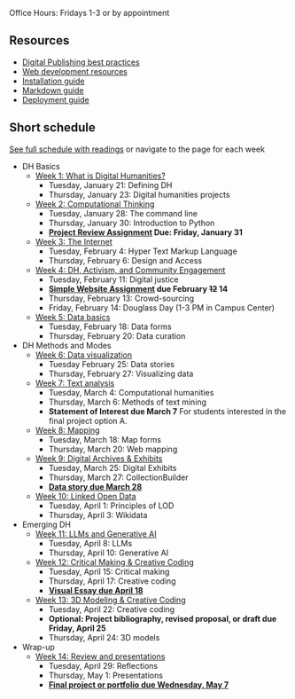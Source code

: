 Office Hours: Fridays 1-3 or by appointment

## Resources

- [Digital Publishing best practices](resources/digital-publishing)
- [Web development resources](resources/web.md)
- [Installation guide](resources/installation.md)
- [Markdown guide](resources/markdown-guide.md)
- [Deployment guide](resources/deployment.md)

## Short schedule

[See full schedule with readings](schedule.md) or navigate to the page for each week
- DH Basics
  - [Week 1: What is Digital Humanities?](wk/01)
  	- Tuesday, January 21: Defining DH
  	- Thursday, January 23: Digital humanities projects
  - [Week 2: Computational Thinking](wk/02)
  	- Tuesday, January 28: The command line
  	- Thursday, January 30: Introduction to Python
  	- **[Project Review Assignment](assignments/review.md) Due: Friday, January 31**
  - [Week 3: The Internet](wk/03)
  	- Tuesday, February 4: Hyper Text Markup Language
  	- Thursday, February 6: Design and Access
  - [Week 4: DH, Activism, and Community Engagement](wk/04)
  	- Tuesday, February 11: Digital justice
  	- **[Simple Website Assignment](assignments/website.md) due February ~~12~~ 14**
  	- Thursday, February 13: Crowd-sourcing
  	- Friday, February 14: Douglass Day (1-3 PM in Campus Center)
  - [Week 5: Data basics](wk/05)
  	- Tuesday, February 18: Data forms
  	- Thursday, February 20: Data curation
- DH Methods and Modes
  - [Week 6: Data visualization](wk/06)
  	- Tuesday February 25: Data stories
  	- Thursday, February 27: Visualizing data
  - [Week 7: Text analysis](wk/07)
  	- Tuesday, March 4: Computational humanities
  	- Thursday, March 6: Methods of text mining
    - **Statement of Interest due March 7** For students interested in the final project option A.
  - [Week 8: Mapping](wk/08)
  	- Tuesday, March 18: Map forms
  	- Thursday, March 20: Web mapping
  - [Week 9: Digital Archives & Exhibits](wk/09)
  	- Tuesday, March 25: Digital Exhibits
  	- Thursday, March 27: CollectionBuilder
  	- **[Data story due March 28](assignments/data-essay)**
  - [Week 10: Linked Open Data](wk/10)
  	- Tuesday, April 1: Principles of LOD
  	- Thursday, April 3: Wikidata
- Emerging DH
  - [Week 11: LLMs and Generative AI](wk/11)
  	- Tuesday, April 8: LLMs
  	- Thursday, April 10: Generative AI
  - [Week 12: Critical Making & Creative Coding](wk/12)
  	- Tuesday, April 15: Critical making
  	- Thursday, April 17: Creative coding
  	- [**Visual Essay due April 18**](assignments/visual-essay)
  - [Week 13: 3D Modeling & Creative Coding](wk/13)
  	- Tuesday, April 22: Creative coding
	- **Optional: Project bibliography, revised proposal, or draft due Friday, April 25**
  	- Thursday, April 24: 3D models
- Wrap-up
  - [Week 14: Review and presentations](wk/14)
	- Tuesday, April 29: Reflections
	- Thursday, May 1: Presentations
	- [**Final project or portfolio due Wednesday, May 7**](assignments/final-project)


